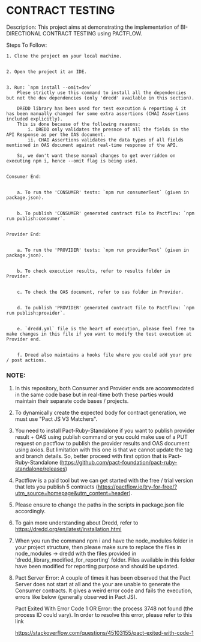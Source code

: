 # CONTRACT TESTING


Description: This project aims at demonstrating the implementation of BI-DIRECTIONAL CONTRACT TESTING using PACTFLOW.


Steps To Follow:


    1. Clone the project on your local machine.


    2. Open the project it an IDE.
    
    
    3. Run: `npm install --omit=dev`
        Plese strictly use this command to install all the dependencies but not the dev dependencies (only 'dredd' available in this section).
    
        DREDD library has been used for test execution & reporting & it has been manually changed for some extra assertions (CHAI Assertions included explicitly).
        This is done because of the following reasons:
            i. DREDD only validates the presnce of all the fields in the API Response as per the OAS document.
            ii. CHAI Assertions validates the data types of all fields mentioned in OAS document against real-time response of the API.
    
        So, we don't want these manual changes to get overridden on executing npm i, hence --omit flag is being used.
        
    
    Consumer End:
    
    
        a. To run the 'CONSUMER' tests: `npm run consumerTest` (given in package.json).
        
        
        b. To publish 'CONSUMER' generated contract file to Pactflow: `npm run publish:consumer`.
    
    
    Provider End:
        
        
        a. To run the 'PROVIDER' tests: `npm run providerTest` (given in package.json).
        
        
        b. To check execution results, refer to results folder in Provider.
        
        
        c. To check the OAS document, refer to oas folder in Provider.
        
        
        d. To publish 'PROVIDER' generated contract file to Pactflow: `npm run publish:provider`.
        
        
        e. `dredd.yml` file is the heart of execution, please feel free to make changes in this file if you want to modify the test execution at Provider end.
        
        
        f. Dreed also maintains a hooks file where you could add your pre / post actions.



### NOTE:
1. In this repository, both Consumer and Provider ends are accommodated in the same code base but in real-time both these parties would maintain their separate code bases / projects. 


2. To dynamically create the expected body for contract generation, we must use "Pact JS V3 Matchers".


2. You need to install Pact-Ruby-Standalone if you want to publish provider result + OAS using publish command or you could make use of a PUT request on pactflow to publish the provider results and OAS document using axios. But limitation with this one is that we cannot update the tag and branch details.
So, better proceed with first option that is Pact-Ruby-Standalone (https://github.com/pact-foundation/pact-ruby-standalone/releases)


3. Pactflow is a paid tool but we can get started with the free / trial version that lets you publish 5 contracts (https://pactflow.io/try-for-free/?utm_source=homepage&utm_content=header).


4. Please ensure to change the paths in the scripts in package.json file accordingly.


5. To gain more understanding about Dredd, refer to https://dredd.org/en/latest/installation.html


6. When you run the command npm i and have the node_modules folder in your project structure, then please make sure to replace the files in node_modules -> dredd with the files provided in 'dredd_library_modified_for_reporting' folder. Files available in this folder have been modified for reporting purpose and should be updated.


7. Pact Server Error: A couple of times it has been observed that the Pact Server does not start at all and the your are unable to generate the Consumer contracts. It gives a weird error code and fails the execution, errors like below (generally observed in Pact JS).

    Pact Exited With Error Code 1 OR Error: the process 3748 not found (the process ID could vary). In order to resolve this error, please refer to this link

    https://stackoverflow.com/questions/45103155/pact-exited-with-code-1
